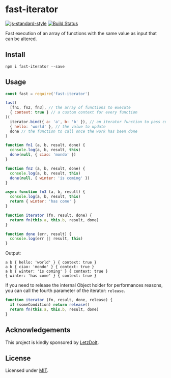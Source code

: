 # fast-iterator

[![js-standard-style](https://img.shields.io/badge/code%20style-standard-brightgreen.svg?style=flat)](http://standardjs.com/) [![Build Status](https://travis-ci.org/delvedor/fast-iterator.svg?branch=init)](https://travis-ci.org/delvedor/fast-iterator)

Fast execution of an array of functions with the same value as input that can be altered.

<a name="install"></a>
## Install
```
npm i fast-iterator --save
```

<a name="usage"></a>
## Usage
```js
const fast = require('fast-iterator')

fast(
  [fn1, fn2, fn3], // the array of functions to execute
  { context: true } // a custom context for every function
)(
  iterator.bind({ a: 'a', b: 'b' }), // an iterator function to pass custom parameters
  { hello: 'world' }, // the value to update
  done // the function to call once the work has been done
)

function fn1 (a, b, result, done) {
  console.log(a, b, result, this)
  done(null, { ciao: 'mondo' })
}

function fn2 (a, b, result, done) {
  console.log(a, b, result, this)
  done(null, { winter: 'is coming' })
}

async function fn3 (a, b, result) {
  console.log(a, b, result, this)
  return { winter: 'has come' }
}

function iterator (fn, result, done) {
  return fn(this.a, this.b, result, done)
}

function done (err, result) {
  console.log(err || result, this)
}
```

Output:
```
a b { hello: 'world' } { context: true }
a b { ciao: 'mondo' } { context: true }
a b { winter: 'is coming' } { context: true }
{ winter: 'has come' } { context: true }
```

If you need to release the internal Object holder for performances reasons, you can call the fourth parameter of the iterator: `release.`
```js
function iterator (fn, result, done, release) {
  if (someCondition) return release()
  return fn(this.a, this.b, result, done)
}
```

<a name="acknowledgements"></a>
## Acknowledgements

This project is kindly sponsored by [LetzDoIt](http://www.letzdoitapp.com/).  

<a name="license"></a>
## License

Licensed under [MIT](./LICENSE).
